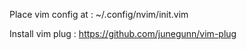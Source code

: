 Place vim config at : 
~/.config/nvim/init.vim

Install vim plug : https://github.com/junegunn/vim-plug

